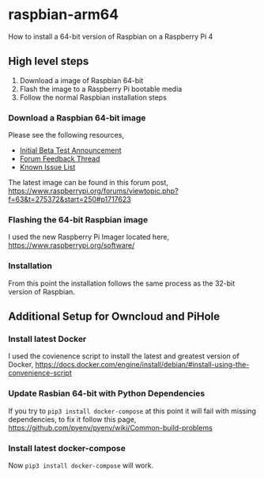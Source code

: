 # raspbian-arm64
How to install a 64-bit version of Raspbian on a Raspberry Pi 4

## High level steps
1. Download a image of Raspbian 64-bit
1. Flash the image to a Raspberry Pi bootable media
1. Follow the normal Raspbian installation steps

### Download a Raspbian 64-bit image
Please see the following resources,
* [Initial Beta Test Announcement](https://www.raspberrypi.org/forums/viewtopic.php?t=275370)
* [Forum Feedback Thread](https://www.raspberrypi.org/forums/viewtopic.php?f=63&t=275372)
* [Known Issue List](https://github.com/raspberrypi/Raspberry-Pi-OS-64bit/issues)

The latest image can be found in this forum post,
https://www.raspberrypi.org/forums/viewtopic.php?f=63&t=275372&start=250#p1717623

### Flashing the 64-bit Raspbian image
I used the new Raspberry Pi Imager located here, https://www.raspberrypi.org/software/

### Installation
From this point the installation follows the same process as the 32-bit version of Raspbian.

## Additional Setup for Owncloud and PiHole

### Install latest Docker
I used the covienence script to install the latest and greatest version of Docker,
https://docs.docker.com/engine/install/debian/#install-using-the-convenience-script

### Update Rasbian 64-bit with Python Dependencies
If you try to ```pip3 install docker-compose``` at this point it will fail with missing dependencies, to fix it follow this page,
https://github.com/pyenv/pyenv/wiki/Common-build-problems

### Install latest docker-compose
Now ```pip3 install docker-compose``` will work.
